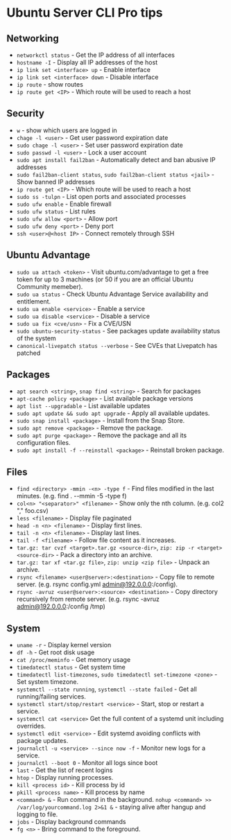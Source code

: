 # Ubuntu Server CLI Pro tips

## Networking

- `networkctl status` - Get the IP address of all interfaces
- `hostname -I` - Display all IP addresses of the host
- `ip link set <interface> up` - Enable interface
- `ip link set <interface> down` - Disable interface
- `ip route` - show routes
- `ip route get <IP>` - Which route will be used to reach a host

## Security

- `w` - show which users are logged in
- `chage -l <user>` - Get user password expiration date
- `sudo chage -l <user>` - Set user password expiration date
- `sudo passwd -l <user>` - Lock a user account
- `sudo apt install fail2ban` - Automatically detect and ban abusive IP
  addresses
- `sudo fail2ban-client status`, `sudo fail2ban-client status <jail>` -
  Show banned IP addresses
- `ip route get <IP>` - Which route will be used to reach a host 
- `sudo ss -tulpn` - List open ports and associated processes
- `sudo ufw enable` - Enable firewall
- `sudo ufw status` - List rules
- `sudo ufw allow <port>` - Allow port
- `sudo ufw deny <port>` - Deny port
- `ssh <user>@<host IP>` - Connect remotely through SSH

## Ubuntu Advantage

- `sudo ua attach <token>` - Visit ubuntu.com/advantage to get a free
  token for up to 3 machines (or 50 if you are an official Ubuntu
  Community memeber).
- `sudo ua status` - Check Ubuntu Advantage Service availability and
  entitlement.
- `sudo ua enable <service>` - Enable a service
- `sudo ua disable <service>` - Disable a service
- `sudo ua fix <cve/usn>` - Fix a CVE/USN
- `sudo ubuntu-security-status` - See packages update availability
  status of the system
- `canonical-livepatch status --verbose` - See CVEs that Livepatch has
  patched

## Packages

- `apt search <string>`, `snap find <string>` - Search for packages
- `apt-cache policy <package>` - List available package versions
- `apt list --upgradable` - List available updates
- `sudo apt update && sudo apt upgrade` - Apply all available updates.
- `sudo snap install <package>` - Install from the Snap Store.
- `sudo apt remove <package>` - Remove the package.
- `sudo apt purge <package>` - Remove the package and all its
  configuration files.
- `sudo apt install -f --reinstall <package>` - Reinstall broken package.

## Files

- `find <directory> -mmin -<n> -type f` - Find files modified in the
  last <n> minutes. (e.g. find . --mmin -5 -type f)
- `col<n> "<separator>" <filename>` - Show only the nth column. (e.g.
  col2 "," foo.csv)
- `less <filename>` - Display file paginated
- `head -n <n> <filename>` - Display first <n> lines.
- `tail -n <n> <filename>` - Display last <n> lines.
- `tail -f <filename>` - Follow file content as it increases.
- `tar.gz: tar cvzf <target>.tar.gz <source-dir>`, `zip: zip -r <target>
  <source-dir>` - Pack a directory into an archive.
- `tar.gz: tar xf <tar.gz file>`, `zip: unzip <zip file>` - Unpack an
  archive.
- `rsync <filename> <user@server>:<destination>` - Copy file to remote
  server. (e.g. rsync config.yml admin@192.0.0.0:/config).
- `rsync -avruz <user@server>:<source> <destination>` - Copy directory
  recursively from remote server. (e.g. rsync -avruz
  admin@192.0.0.0:/config /tmp)

## System

- `uname -r` - Display kernel version
- `df -h` - Get root disk usage
- `cat /proc/meminfo` - Get memory usage
- `timedatectl status` - Get system time
- `timedatectl list-timezones`, `sudo timedatectl set-timezone <zone>` -
  Set system timezone.
- `systemctl --state running`, `systemctl --state failed` - Get all
  running/failing services.
- `systemctl start/stop/restart <service>` - Start, stop or restart a
  service.
- `systemctl cat <service>` Get the full content of a systemd unit
  including overrides.
- `systemctl edit <service>` - Edit systemd avoiding conflicts with
  package updates.
- `journalctl -u <service> --since now -f` - Monitor new logs for a
  service.
- `journalctl --boot 0` - Monitor all logs since boot
- `last` - Get the list of recent logins
- `htop` - Display running processes.
- `kill <process id>` - Kill process by id
- `pkill <process name>` - Kill process by name
- `<command> &` - Run command in the background. `nohup <command> >>
  /var/log/yourcommand.log 2>&1 &` - staying alive after hangup and
  logging to file.
- `jobs` - Display background commands
- `fg <n>` - Bring command <n> to the foreground.
